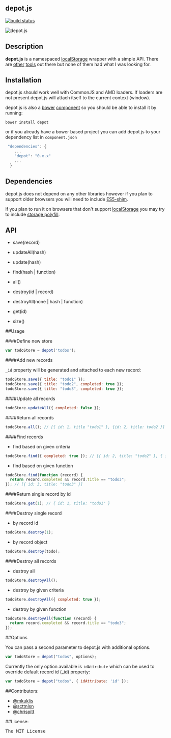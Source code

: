 ## depot.js

[![build status](https://secure.travis-ci.org/mkuklis/depot.js.png)](http://travis-ci.org/mkuklis/depot.js)

![depot.js](http://oi45.tinypic.com/xoiq7l.jpg)


## Description

**depot.js** is a namespaced [localStorage](http://diveintohtml5.info/storage.html) wrapper with a simple API.
There are [other](http://brian.io/lawnchair/) [tools](https://github.com/marcuswestin/store.js/) out there but none
of them had what I was looking for.


## Installation

depot.js should work well with CommonJS and AMD loaders.
If loaders are not present depot.js will attach itself to the current context (window).

depot.js is also a [bower](https://github.com/twitter/bower) [component](http://sindresorhus.com/bower-components/) so you should be able to install it by running:

`bower install depot`

or if you already have a bower based project you can add depot.js to your dependency list in `component.json`

```js
 "dependencies": {
    ...
    "depot": "0.x.x"
    ...
  }
```


## Dependencies

depot.js does not depend on any other libraries however if you plan to support older browsers you will need to include [ES5-shim](https://github.com/kriskowal/es5-shim).

If you plan to run it on browsers that don't support [localStorage](http://diveintohtml5.info/storage.html) you may try to include [storage polyfill](https://gist.github.com/remy/350433).

## API

+ save(record)

+ updateAll(hash)

+ update(hash)

+ find(hash | function)

+ all()

+ destroy(id | record)

+ destroyAll(none | hash | function)

+ get(id)

+ size()

##Usage

####Define new store

```js
var todoStore = depot('todos');
```

####Add new records

`_id` property will be generated and attached to each new record:

```js
todoStore.save({ title: "todo1" });
todoStore.save({ title: "todo2", completed: true });
todoStore.save({ title: "todo3", completed: true });
```

####Update all records

```js
todoStore.updateAll({ completed: false });
```

####Return all records

```js
todoStore.all(); // [{ id: 1, title "todo1" }, {id: 2, title: todo2 }]
```

####Find records

* find based on given criteria

```js
todoStore.find({ completed: true }); // [{ id: 2, title: "todo2" }, { id: 3, title: "todo3" }]
```

* find based on given function

```js
todoStore.find(function (record) {
  return record.completed && record.title == "todo3";
}); // [{ id: 3, title: "todo3" }]
```


####Return single record by id

```js
todoStore.get(1); // { id: 1, title: "todo1" }
```

####Destroy single record

* by record id

```js
todoStore.destroy(1);
```

* by record object

```js
todoStore.destroy(todo);
```

####Destroy all records

* destroy all

```js
todoStore.destroyAll();
```

* destroy by given criteria

```js
todoStore.destroyAll({ completed: true });
```

* destroy by given function

```js
todoStore.destroyAll(function (record) {
  return record.completed && record.title == "todo3";
});
```

##Options

You can pass a second parameter to depot.js with additional options.

```js
var todoStore = depot("todos", options);
```

Currently the only option available is `idAttribute`
which can be used to override default record id (_id) property:

```js
var todoStore = depot("todos", { idAttribute: 'id' });
```

##Contributors:

* [@mkuklis](http://github.com/mkuklis)
* [@scttnlsn](http://github.com/scttnlsn)
* [@chrispitt](http://github.com/chrispitt)

##License:
<pre>
The MIT License
</pre>
